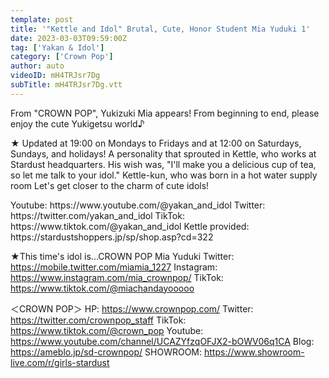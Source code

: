 ```yaml
---
template: post
title: '"Kettle and Idol" Brutal, Cute, Honor Student Mia Yuduki 1'
date: 2023-03-03T09:59:00Z
tag: ['Yakan & Idol']
category: ['Crown Pop']
author: auto 
videoID: mH4TRJsr7Dg
subTitle: mH4TRJsr7Dg.vtt
---
```

From "CROWN POP", Yukizuki Mia appears!
From beginning to end, please enjoy the cute Yukigetsu world♪

★ Updated at 19:00 on Mondays to Fridays and at 12:00 on Saturdays, Sundays, and holidays!
A personality that sprouted in Kettle, who works at Stardust headquarters.
His wish was, "I'll make you a delicious cup of tea, so let me talk to your idol."
Kettle-kun, who was born in a hot water supply room
Let's get closer to the charm of cute idols!

<Kettle and Idol>
Youtube: https://www.youtube.com/@yakan_and_idol
Twitter: https://twitter.com/yakan_and_idol
TikTok: https://www.tiktok.com/@yakan_and_idol
Kettle provided: https://stardustshoppers.jp/sp/shop.asp?cd=322

★This time's idol is...CROWN POP Mia Yuduki
<Snow Moon Heart Love>
Twitter: https://mobile.twitter.com/miamia_1227
Instagram: https://www.instagram.com/mia_crownpop/
TikTok: https://www.tiktok.com/@miachandayooooo

＜CROWN POP＞
HP: https://www.crownpop.com/
Twitter: https://twitter.com/crownpop_staff
TikTok: https://www.tiktok.com/@crown_pop
Youtube: https://www.youtube.com/channel/UCAZYfzqOFJX2-bOWV06q1CA
Blog: https://ameblo.jp/sd-crownpop/
SHOWROOM: https://www.showroom-live.com/r/girls-stardust